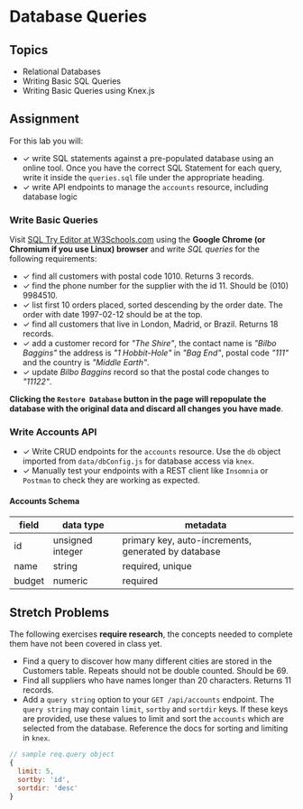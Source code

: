 # Database Queries

## Topics

- Relational Databases
- Writing Basic SQL Queries
- Writing Basic Queries using Knex.js

## Assignment

For this lab you will:

- ✓ write SQL statements against a pre-populated database using an online tool. Once you have the correct SQL Statement for each query, write it inside the `queries.sql` file under the appropriate heading.
- ✓ write API endpoints to manage the `accounts` resource, including database logic

### Write Basic Queries

Visit [SQL Try Editor at W3Schools.com](https://www.w3schools.com/Sql/tryit.asp?filename=trysql_select_top) using the **Google Chrome (or Chromium if you use Linux) browser** and write _SQL queries_ for the following requirements:

- ✓ find all customers with postal code 1010. Returns 3 records.
- ✓ find the phone number for the supplier with the id 11. Should be (010) 9984510.
- ✓ list first 10 orders placed, sorted descending by the order date. The order with date 1997-02-12 should be at the top.
- ✓ find all customers that live in London, Madrid, or Brazil. Returns 18 records.
- ✓ add a customer record for _"The Shire"_, the contact name is _"Bilbo Baggins"_ the address is _"1 Hobbit-Hole"_ in _"Bag End"_, postal code _"111"_ and the country is _"Middle Earth"_.
- ✓ update _Bilbo Baggins_ record so that the postal code changes to _"11122"_.

**Clicking the `Restore Database` button in the page will repopulate the database with the original data and discard all changes you have made**.

### Write Accounts API

- ✓ Write CRUD endpoints for the `accounts` resource. Use the `db` object imported from `data/dbConfig.js` for database access via `knex`.
- ✓ Manually test your endpoints with a REST client like `Insomnia` or `Postman` to check they are working as expected.

#### Accounts Schema

| field  | data type        | metadata                                            |
| ------ | ---------------- | --------------------------------------------------- |
| id     | unsigned integer | primary key, auto-increments, generated by database |
| name   | string           | required, unique                                    |
| budget | numeric          | required                                            |

## Stretch Problems

The following exercises **require research**, the concepts needed to complete them have not been covered in class yet.

- Find a query to discover how many different cities are stored in the Customers table. Repeats should not be double counted. Should be 69.
- Find all suppliers who have names longer than 20 characters. Returns 11 records.
- Add a `query string` option to your `GET /api/accounts` endpoint. The `query string` may contain `limit`, `sortby` and `sortdir` keys. If these keys are provided, use these values to limit and sort the `accounts` which are selected from the database. Reference the docs for sorting and limiting in `knex`.

```js
// sample req.query object
{
  limit: 5,
  sortby: 'id',
  sortdir: 'desc'
}
```

